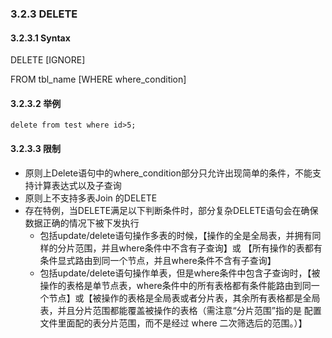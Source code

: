 ### 3.2.3 DELETE

#### 3.2.3.1 Syntax

DELETE   [IGNORE]

FROM tbl_name [WHERE where_condition]

#### 3.2.3.2 举例

```
delete from test where id>5;
```

#### 3.2.3.3 限制

* 原则上Delete语句中的where_condition部分只允许出现简单的条件，不能支持计算表达式以及子查询  
* 原则上不支持多表Join 的DELETE
* 存在特例，当DELETE满足以下判断条件时，部分复杂DELETE语句会在确保数据正确的情况下被下发执行
  + 包括update/delete语句操作多表的时候，【操作的全是全局表，并拥有同样的分片范围，并且where条件中不含有子查询】或
 【所有操作的表都有条件显式路由到同一个节点，并且where条件不含有子查询】
  + 包括update/delete语句操作单表，但是where条件中包含子查询时，【被操作的表格是单节点表，where条件中的所有表格都有条件能路由到同一个节点】或【被操作的表格是全局表或者分片表，其余所有表格都是全局表，并且分片范围都能覆盖被操作的表格（需注意“分片范围”指的是 配置文件里面配的表分片范围，而不是经过 where 二次筛选后的范围。）】